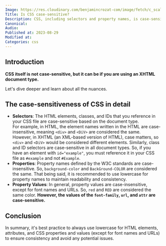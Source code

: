 ```yaml
---
Image: https://res.cloudinary.com/benjamincrozat-com/image/fetch/c_scale,f_webp,q_auto,w_1200/https://life-long-bunny.fra1.digitaloceanspaces.com/media-library/production/51/css_ifo3ux.png
Title: Is CSS case-sensitive?
Description: CSS, including selectors and property names, is case-sensitive; use lowercase for consistency and to avoid issues.
Canonical: 
Audio:
Published at: 2023-08-29
Modified at: 
Categories: css
---
```


## Introduction

**CSS itself is not case-sensitive, but it can be if you are using an XHTML document type.**

Let's dive deeper and learn about all the nuances.

## The case-sensitiveness of CSS in detail

- **Selectors**: The HTML elements, classes, and IDs that you reference in your CSS file are case-sensitive based on the document type.  
For example, in HTML, the element names written in the HTML are case-insensitive, meaning `<div>` and `<DiV>` are considered the same. However, in XHTML (an XML-based version of HTML), case matters, so `<div>` and `<DiV>` would be considered different elements.
Similarly, class and ID selectors are case-sensitive in all document types. So, if you have an element with `id="example"`, you must reference it in your CSS file as `#example` and not `#Example`.
- **Properties**: Property names defined by the W3C standards are case-insensitive. So, `background-color` and `BackGround-COLOR` are considered the same. That being said, it is recommended to use lowercase for property names to maintain readability and consistency.
- **Property Values**: In general, property values are case-insensitive, except for font names and URLs. So, `red` and `RED` are considered the same color. **However, the values of the `font-family`, `url`, and `attr` are case-sensitive.**

## Conclusion
	
In summary, it's best practice to always use lowercase for HTML elements, attributes, and CSS properties and values (except for font names and URLs) to ensure consistency and avoid any potential issues.